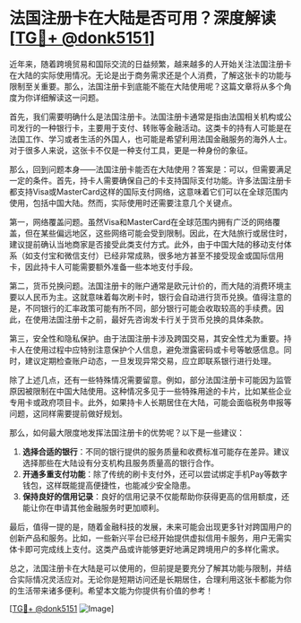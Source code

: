 # 法国注册卡在大陆是否可用？深度解读[[TG💪+ @donk5151](https://t.me/s/donk5151)]

近年来，随着跨境贸易和国际交流的日益频繁，越来越多的人开始关注法国注册卡在大陆的实际使用情况。无论是出于商务需求还是个人消费，了解这张卡的功能与限制至关重要。那么，法国注册卡到底能不能在大陆使用呢？这篇文章将从多个角度为你详细解读这一问题。

首先，我们需要明确什么是法国注册卡。法国注册卡通常是指由法国相关机构或公司发行的一种银行卡，主要用于支付、转账等金融活动。这类卡的持有人可能是在法国工作、学习或者生活的外国人，也可能是希望利用法国金融服务的海外人士。对于很多人来说，这张卡不仅是一种支付工具，更是一种身份的象征。

那么，回到问题本身——法国注册卡能否在大陆使用？答案是：可以，但需要满足一定的条件。首先，持卡人需要确保自己的卡支持国际支付功能。许多法国注册卡都支持Visa或MasterCard这样的国际支付网络，这意味着它们可以在全球范围内使用，包括中国大陆。然而，实际使用时还需要注意几个关键点。

第一，网络覆盖问题。虽然Visa和MasterCard在全球范围内拥有广泛的网络覆盖，但在某些偏远地区，这些网络可能会受到限制。因此，在大陆旅行或居住时，建议提前确认当地商家是否接受此类支付方式。此外，由于中国大陆的移动支付体系（如支付宝和微信支付）已经非常成熟，很多地方甚至不接受现金或国际信用卡，因此持卡人可能需要额外准备一些本地支付手段。

第二，货币兑换问题。法国注册卡的账户通常是欧元计价的，而大陆的消费环境主要以人民币为主。这就意味着每次刷卡时，银行会自动进行货币兑换。值得注意的是，不同银行的汇率政策可能有所不同，部分银行可能会收取较高的手续费。因此，在使用法国注册卡之前，最好先咨询发卡行关于货币兑换的具体条款。

第三，安全性和隐私保护。由于法国注册卡涉及跨国交易，其安全性尤为重要。持卡人在使用过程中应特别注意保护个人信息，避免泄露密码或卡号等敏感信息。同时，建议定期检查账户动态，一旦发现异常交易，应立即联系银行进行处理。

除了上述几点，还有一些特殊情况需要留意。例如，部分法国注册卡可能因为监管原因被限制在中国大陆使用。这种情况多见于一些特殊用途的卡片，比如某些企业专用卡或政府项目卡。此外，如果持卡人长期居住在大陆，可能会面临税务申报等问题，这同样需要提前做好规划。

那么，如何最大限度地发挥法国注册卡的优势呢？以下是一些建议：

1. **选择合适的银行**：不同的银行提供的服务质量和收费标准可能存在差异。建议选择那些在大陆设有分支机构且服务质量高的银行合作。
2. **开通多重支付功能**：除了传统的刷卡支付外，还可以尝试绑定手机Pay等数字钱包，这样既能提高便捷性，也能减少安全隐患。
3. **保持良好的信用记录**：良好的信用记录不仅能帮助你获得更高的信用额度，还能让你在申请其他金融服务时更加顺利。

最后，值得一提的是，随着金融科技的发展，未来可能会出现更多针对跨国用户的创新产品和服务。比如，一些新兴平台已经开始提供虚拟信用卡服务，用户无需实体卡即可完成线上支付。这类产品或许能够更好地满足跨境用户的多样化需求。

总之，法国注册卡在大陆是可以使用的，但前提是要充分了解其功能与限制，并结合实际情况灵活应对。无论你是短期访问还是长期居住，合理利用这张卡都能为你的生活带来诸多便利。希望本文能为你提供有价值的参考！

[[TG💪+ @donk5151](https://t.me/s/donk5151) ![Image](https://i.postimg.cc/rwNCRYN7/Snipaste-2025-04-30-17-27-05.png)]